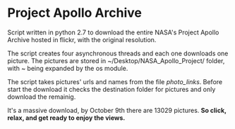 # Project Apollo Archive
Script written in python 2.7 to download the entire NASA's Project Apollo Archive hosted in flickr, with the original resolution. 

The script creates four asynchronous threads and each one downloads one picture. The pictures are stored in ~/Desktop/NASA_Apollo_Project/ folder, with ~ being expanded by the os module.

The script takes pictures' urls and names from the file _photo_links_. Before start the download it checks the destination folder for pictures and only download the remainig.

It's a massive download, by October 9th there are 13029 pictures. **So click, relax, and get ready to enjoy the views.** 
